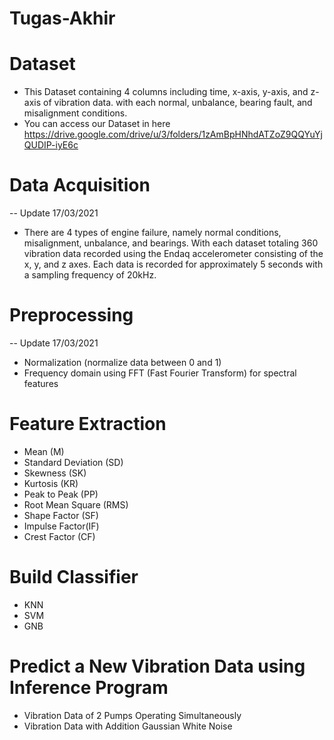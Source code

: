 # Tugas-Akhir

# Dataset
- This Dataset containing 4 columns including time, x-axis, y-axis, and z-axis of vibration data.  with each normal, unbalance, bearing fault, and misalignment conditions.
- You can access our Dataset in here https://drive.google.com/drive/u/3/folders/1zAmBpHNhdATZoZ9QQYuYjQUDIP-iyE6c

# Data Acquisition
-- Update 17/03/2021
- There are 4 types of engine failure, namely normal conditions, misalignment, unbalance, and bearings. With each dataset totaling 360 vibration data recorded using the Endaq accelerometer consisting of the x, y, and z axes. Each data is recorded for approximately 5 seconds with a sampling frequency of 20kHz.

# Preprocessing
-- Update 17/03/2021
- Normalization (normalize data between 0 and 1)
- Frequency domain using FFT (Fast Fourier Transform) for spectral features

# Feature Extraction
- Mean (M)
- Standard Deviation (SD)
- Skewness (SK)
- Kurtosis (KR)
- Peak to Peak (PP)
- Root Mean Square (RMS)
- Shape Factor (SF)
- Impulse Factor(IF)
- Crest Factor (CF)

# Build Classifier
- KNN
- SVM
- GNB

# Predict a New Vibration Data using Inference Program
- Vibration Data of 2 Pumps Operating Simultaneously
- Vibration Data with Addition Gaussian White Noise
